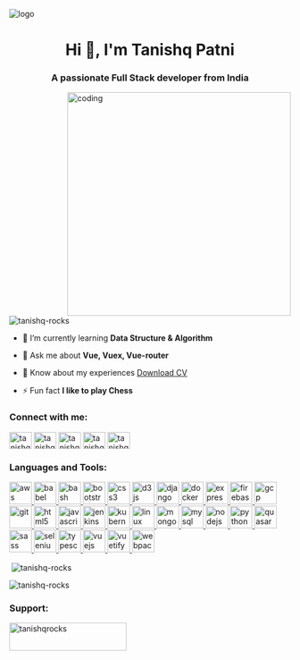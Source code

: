 ![logo](https://tanishq-rocks.github.io/tanishq-rocks/assets/images/background.jpg)

<h1 align="center">Hi 👋, I'm Tanishq Patni</h1>
<h3 align="center">A passionate Full Stack developer from India</h3>

<img align="right" alt="coding" width="400" src="https://tanishq-rocks.github.io/tanishq-rocks/assets/images/developer gif.gif">

<p align="left"> <img src="https://komarev.com/ghpvc/?username=tanishq-rocks&label=Profile%20views&color=0e75b6&style=flat" alt="tanishq-rocks" /> </p>

<!-- <p align="left"> <a href="https://github.com/ryo-ma/github-profile-trophy"><img src="https://github-profile-trophy.vercel.app/?username=tanishq-rocks" alt="tanishq-rocks" /></a> </p> -->

<!-- <p align="left"> <a href="https://twitter.com/tanishq_rocks" target="blank"><img src="https://img.shields.io/twitter/follow/tanishq_rocks?logo=twitter&style=for-the-badge" alt="tanishq_rocks" /></a> </p> -->

<!-- - 🔭 I’m currently working on [project1](project-link) -->

- 🌱 I’m currently learning **Data Structure & Algorithm**

<!-- - 👨‍💻 All of my projects are available at [my-portfolio-link](my-portfolio-link) -->

<!-- - 📝 I regularly write articles on [my-blog-link](my-blog-link) -->

- 💬 Ask me about **Vue, Vuex, Vue-router**

<!-- - 📫 How to reach me **tanishqlearn@gmail.com** -->

- 📄 Know about my experiences <a href="https://tanishq-rocks.github.io/tanishq-rocks/assets/pdf/Tanishq_Patni_Resume.pdf" download>Download CV</a>
<!-- [Download CV](https://tanishq-rocks.github.io/tanishq-rocks/assets/pdf/Tanishq_Patni_Resume.pdf "download") -->

- ⚡ Fun fact **I like to play Chess**

<h3 align="left">Connect with me:</h3>
<p align="left">
<a href="https://linkedin.com/in/tanishq-rocks" target="blank"><img align="center" src="https://tanishq-rocks.github.io/tanishq-rocks/assets/icons/social/linked-in-alt.svg" alt="tanishq-rocks" height="30" width="40" /></a>
<a href="https://www.leetcode.com/tanishqlearn" target="blank"><img align="center" src="https://tanishq-rocks.github.io/tanishq-rocks/assets/icons/social/leet-code.svg" alt="tanishqlearn" height="30" width="40" /></a>
<a href="https://www.hackerrank.com/tanishqlearn" target="blank"><img align="center" src="https://tanishq-rocks.github.io/tanishq-rocks/assets/icons/social/hackerrank.svg" alt="tanishqlearn" height="30" width="40" /></a>
<a href="https://twitter.com/tanishq_rocks" target="blank"><img align="center" src="https://tanishq-rocks.github.io/tanishq-rocks/assets/icons/social/twitter.svg" alt="tanishq_rocks" height="30" width="40" /></a>
<a href="https://instagram.com/tanishq___rocks" target="blank"><img align="center" src="https://tanishq-rocks.github.io/tanishq-rocks/assets/icons/social/instagram.svg" alt="tanishq___rocks" height="30" width="40" /></a>
</p>

<h3 align="left">Languages and Tools:</h3>
<p align="left"> <a href="https://aws.amazon.com" target="_blank" rel="noreferrer"> <img src="https://tanishq-rocks.github.io/tanishq-rocks/assets/icons/tech/amazonwebservices-original-wordmark.svg" alt="aws" width="40" height="40"/> </a> <a href="https://babeljs.io/" target="_blank" rel="noreferrer"> <img src="https://tanishq-rocks.github.io/tanishq-rocks/assets/icons/tech/babeljs-icon.svg" alt="babel" width="40" height="40"/> </a> <a href="https://www.gnu.org/software/bash/" target="_blank" rel="noreferrer"> <img src="https://tanishq-rocks.github.io/tanishq-rocks/assets/icons/tech/gnu_bash-icon.svg" alt="bash" width="40" height="40"/> </a> <a href="https://getbootstrap.com" target="_blank" rel="noreferrer"> <img src="https://tanishq-rocks.github.io/tanishq-rocks/assets/icons/tech/bootstrap-plain-wordmark.svg" alt="bootstrap" width="40" height="40"/> </a> <a href="https://www.w3schools.com/css/" target="_blank" rel="noreferrer"> <img src="https://tanishq-rocks.github.io/tanishq-rocks/assets/icons/tech/css3-original-wordmark.svg" alt="css3" width="40" height="40"/> </a> <a href="https://d3js.org/" target="_blank" rel="noreferrer"> <img src="https://tanishq-rocks.github.io/tanishq-rocks/assets/icons/tech/d3js-original.svg" alt="d3js" width="40" height="40"/> </a> <a href="https://www.djangoproject.com/" target="_blank" rel="noreferrer"> <img src="https://tanishq-rocks.github.io/tanishq-rocks/assets/icons/tech/django.svg" alt="django" width="40" height="40"/> </a> <a href="https://www.docker.com/" target="_blank" rel="noreferrer"> <img src="https://tanishq-rocks.github.io/tanishq-rocks/assets/icons/tech/docker-original-wordmark.svg" alt="docker" width="40" height="40"/> </a> <a href="https://expressjs.com" target="_blank" rel="noreferrer"> <img src="https://tanishq-rocks.github.io/tanishq-rocks/assets/icons/tech/express-original-wordmark.svg" alt="express" width="40" height="40"/> </a> <a href="https://firebase.google.com/" target="_blank" rel="noreferrer"> <img src="https://tanishq-rocks.github.io/tanishq-rocks/assets/icons/tech/firebase-icon.svg" alt="firebase" width="40" height="40"/> </a> <a href="https://cloud.google.com" target="_blank" rel="noreferrer"> <img src="https://tanishq-rocks.github.io/tanishq-rocks/assets/icons/tech/google_cloud-icon.svg" alt="gcp" width="40" height="40"/> </a> <a href="https://git-scm.com/" target="_blank" rel="noreferrer"> <img src="https://tanishq-rocks.github.io/tanishq-rocks/assets/icons/tech/git-scm-icon.svg" alt="git" width="40" height="40"/> </a> <a href="https://www.w3.org/html/" target="_blank" rel="noreferrer"> <img src="https://tanishq-rocks.github.io/tanishq-rocks/assets/icons/tech/html5-original-wordmark.svg" alt="html5" width="40" height="40"/> </a> <a href="https://developer.mozilla.org/en-US/docs/Web/JavaScript" target="_blank" rel="noreferrer"> <img src="https://tanishq-rocks.github.io/tanishq-rocks/assets/icons/tech/javascript-original.svg" alt="javascript" width="40" height="40"/> </a> <a href="https://www.jenkins.io" target="_blank" rel="noreferrer"> <img src="https://tanishq-rocks.github.io/tanishq-rocks/assets/icons/tech/jenkins-icon.svg" alt="jenkins" width="40" height="40"/> </a> <a href="https://kubernetes.io" target="_blank" rel="noreferrer"> <img src="https://tanishq-rocks.github.io/tanishq-rocks/assets/icons/tech/kubernetes-icon.svg" alt="kubernetes" width="40" height="40"/> </a> <a href="https://www.linux.org/" target="_blank" rel="noreferrer"> <img src="https://tanishq-rocks.github.io/tanishq-rocks/assets/icons/tech/linux-original.svg" alt="linux" width="40" height="40"/> </a> <a href="https://www.mongodb.com/" target="_blank" rel="noreferrer"> <img src="https://tanishq-rocks.github.io/tanishq-rocks/assets/icons/tech/mongodb-original-wordmark.svg" alt="mongodb" width="40" height="40"/> </a> <a href="https://www.mysql.com/" target="_blank" rel="noreferrer"> <img src="https://tanishq-rocks.github.io/tanishq-rocks/assets/icons/tech/mysql-original-wordmark.svg" alt="mysql" width="40" height="40"/> </a> <a href="https://nodejs.org" target="_blank" rel="noreferrer"> <img src="https://tanishq-rocks.github.io/tanishq-rocks/assets/icons/tech/nodejs-original-wordmark.svg" alt="nodejs" width="40" height="40"/> </a> <a href="https://www.python.org" target="_blank" rel="noreferrer"> <img src="https://tanishq-rocks.github.io/tanishq-rocks/assets/icons/tech/python-original.svg" alt="python" width="40" height="40"/> </a> <a href="https://quasar.dev/" target="_blank" rel="noreferrer"> <img src="https://tanishq-rocks.github.io/tanishq-rocks/assets/icons/tech/quasar-logo.svg" alt="quasar" width="40" height="40"/> </a> <a href="https://sass-lang.com" target="_blank" rel="noreferrer"> <img src="https://tanishq-rocks.github.io/tanishq-rocks/assets/icons/tech/sass-original.svg" alt="sass" width="40" height="40"/> </a> <a href="https://www.selenium.dev" target="_blank" rel="noreferrer"> <img src="https://tanishq-rocks.github.io/tanishq-rocks/assets/icons/tech/selenium-logo.svg" alt="selenium" width="40" height="40"/> </a> <a href="https://www.typescriptlang.org/" target="_blank" rel="noreferrer"> <img src="https://tanishq-rocks.github.io/tanishq-rocks/assets/icons/tech/typescript-original.svg" alt="typescript" width="40" height="40"/> </a> <a href="https://vuejs.org/" target="_blank" rel="noreferrer"> <img src="https://tanishq-rocks.github.io/tanishq-rocks/assets/icons/tech/vuejs-original-wordmark.svg" alt="vuejs" width="40" height="40"/> </a> <a href="https://vuetifyjs.com/en/" target="_blank" rel="noreferrer"> <img src="https://tanishq-rocks.github.io/tanishq-rocks/assets/icons/tech/vuetify.svg" alt="vuetify" width="40" height="40"/> </a> <a href="https://webpack.js.org" target="_blank" rel="noreferrer"> <img src="https://tanishq-rocks.github.io/tanishq-rocks/assets/icons/tech/webpack-original-wordmark.svg" alt="webpack" width="40" height="40"/> </a> </p>

<!-- <p><img align="left" src="https://github-readme-stats.vercel.app/api/top-langs?username=tanishq-rocks&show_icons=true&locale=en&layout=compact" alt="tanishq-rocks" /></p> -->

<p>&nbsp;<img align="center" src="https://github-readme-stats.vercel.app/api?username=tanishq-rocks&show_icons=true&locale=en" alt="tanishq-rocks" /></p> <p><img align="center" src="https://github-readme-streak-stats.herokuapp.com/?user=tanishq-rocks&" alt="tanishq-rocks" /></p>

<h3 align="left">Support:</h3>
<p><a href="https://www.buymeacoffee.com/tanishqrocks"> <img align="left" src="https://img.buymeacoffee.com/button-api/?text=Buy me a pizza&emoji=🍕&slug=tanishqrocks&button_colour=FFDD00&font_colour=000000&font_family=Cookie&outline_colour=000000&coffee_colour=ffffff" height="50" width="210" alt="tanishqrocks" /></a></p><br><br>


